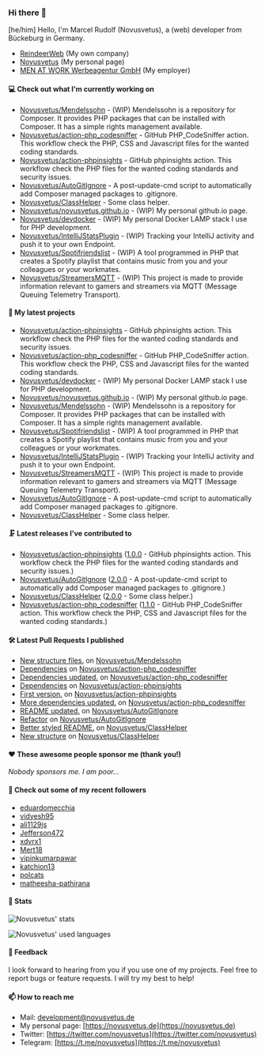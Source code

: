 ### Hi there 👋

[he/him]
Hello, I'm Marcel Rudolf (Novusvetus), a (web) developer from Bückeburg in Germany.

* [ReindeerWeb](https://reindeer-web.de) (My own company)
* [Novusvetus](https://novusvetus.de) (My personal page)
* [MEN AT WORK Werbeagentur GmbH](https://www.men-at-work.de/) (My employer)

#### 💻 Check out what I'm currently working on

- [Novusvetus/Mendelssohn](https://github.com/Novusvetus/Mendelssohn) - (WIP) Mendelssohn is a repository for Composer. It provides PHP packages that can be installed with Composer. It has a simple rights management available.
- [Novusvetus/action-php_codesniffer](https://github.com/Novusvetus/action-php_codesniffer) - GitHub PHP_CodeSniffer action. This workflow check the PHP, CSS and Javascript files for the wanted coding standards.
- [Novusvetus/action-phpinsights](https://github.com/Novusvetus/action-phpinsights) - GitHub phpinsights action. This workflow check the PHP files for the wanted coding standards and security issues.
- [Novusvetus/AutoGitIgnore](https://github.com/Novusvetus/AutoGitIgnore) - A post-update-cmd script to automatically add Composer managed packages to .gitignore.
- [Novusvetus/ClassHelper](https://github.com/Novusvetus/ClassHelper) - Some class helper.
- [Novusvetus/novusvetus.github.io](https://github.com/Novusvetus/novusvetus.github.io) - (WIP) My personal github.io page.
- [Novusvetus/devdocker](https://github.com/Novusvetus/devdocker) - (WIP) My personal Docker LAMP stack I use for PHP development.
- [Novusvetus/IntelliJStatsPlugin](https://github.com/Novusvetus/IntelliJStatsPlugin) - (WIP) Tracking your IntelliJ activity and push it to your own Endpoint.
- [Novusvetus/Spotifriendslist](https://github.com/Novusvetus/Spotifriendslist) - (WIP) A tool programmed in PHP that creates a Spotify playlist that contains music from you and your colleagues or your workmates.
- [Novusvetus/StreamersMQTT](https://github.com/Novusvetus/StreamersMQTT) - (WIP) This project is made to provide information relevant to gamers and streamers via MQTT (Message Queuing Telemetry Transport).

#### 🐣 My latest projects

- [Novusvetus/action-phpinsights](https://github.com/Novusvetus/action-phpinsights) - GitHub phpinsights action. This workflow check the PHP files for the wanted coding standards and security issues.
- [Novusvetus/action-php_codesniffer](https://github.com/Novusvetus/action-php_codesniffer) - GitHub PHP_CodeSniffer action. This workflow check the PHP, CSS and Javascript files for the wanted coding standards.
- [Novusvetus/devdocker](https://github.com/Novusvetus/devdocker) - (WIP) My personal Docker LAMP stack I use for PHP development.
- [Novusvetus/novusvetus.github.io](https://github.com/Novusvetus/novusvetus.github.io) - (WIP) My personal github.io page.
- [Novusvetus/Mendelssohn](https://github.com/Novusvetus/Mendelssohn) - (WIP) Mendelssohn is a repository for Composer. It provides PHP packages that can be installed with Composer. It has a simple rights management available.
- [Novusvetus/Spotifriendslist](https://github.com/Novusvetus/Spotifriendslist) - (WIP) A tool programmed in PHP that creates a Spotify playlist that contains music from you and your colleagues or your workmates.
- [Novusvetus/IntelliJStatsPlugin](https://github.com/Novusvetus/IntelliJStatsPlugin) - (WIP) Tracking your IntelliJ activity and push it to your own Endpoint.
- [Novusvetus/StreamersMQTT](https://github.com/Novusvetus/StreamersMQTT) - (WIP) This project is made to provide information relevant to gamers and streamers via MQTT (Message Queuing Telemetry Transport).
- [Novusvetus/AutoGitIgnore](https://github.com/Novusvetus/AutoGitIgnore) - A post-update-cmd script to automatically add Composer managed packages to .gitignore.
- [Novusvetus/ClassHelper](https://github.com/Novusvetus/ClassHelper) - Some class helper.

#### 🗜 Latest releases I've contributed to

- [Novusvetus/action-phpinsights](https://github.com/Novusvetus/action-phpinsights) ([1.0.0](https://github.com/Novusvetus/action-phpinsights/releases/tag/1.0.0) - GitHub phpinsights action. This workflow check the PHP files for the wanted coding standards and security issues.)
- [Novusvetus/AutoGitIgnore](https://github.com/Novusvetus/AutoGitIgnore) ([2.0.0](https://github.com/Novusvetus/AutoGitIgnore/releases/tag/2.0.0) - A post-update-cmd script to automatically add Composer managed packages to .gitignore.)
- [Novusvetus/ClassHelper](https://github.com/Novusvetus/ClassHelper) ([2.0.0](https://github.com/Novusvetus/ClassHelper/releases/tag/2.0.0) - Some class helper.)
- [Novusvetus/action-php_codesniffer](https://github.com/Novusvetus/action-php_codesniffer) ([1.1.0](https://github.com/Novusvetus/action-php_codesniffer/releases/tag/1.1.0) - GitHub PHP_CodeSniffer action. This workflow check the PHP, CSS and Javascript files for the wanted coding standards.)

#### 🛠 Latest Pull Requests I published

- [New structure files.](https://github.com/Novusvetus/Mendelssohn/pull/1) on [Novusvetus/Mendelssohn](https://github.com/Novusvetus/Mendelssohn)
- [Dependencies](https://github.com/Novusvetus/action-php_codesniffer/pull/76) on [Novusvetus/action-php_codesniffer](https://github.com/Novusvetus/action-php_codesniffer)
- [Dependencies updated.](https://github.com/Novusvetus/action-php_codesniffer/pull/71) on [Novusvetus/action-php_codesniffer](https://github.com/Novusvetus/action-php_codesniffer)
- [Dependencies](https://github.com/Novusvetus/action-phpinsights/pull/19) on [Novusvetus/action-phpinsights](https://github.com/Novusvetus/action-phpinsights)
- [First version.](https://github.com/Novusvetus/action-phpinsights/pull/6) on [Novusvetus/action-phpinsights](https://github.com/Novusvetus/action-phpinsights)
- [More dependencies updated.](https://github.com/Novusvetus/action-php_codesniffer/pull/58) on [Novusvetus/action-php_codesniffer](https://github.com/Novusvetus/action-php_codesniffer)
- [README updated.](https://github.com/Novusvetus/AutoGitIgnore/pull/4) on [Novusvetus/AutoGitIgnore](https://github.com/Novusvetus/AutoGitIgnore)
- [Refactor](https://github.com/Novusvetus/AutoGitIgnore/pull/3) on [Novusvetus/AutoGitIgnore](https://github.com/Novusvetus/AutoGitIgnore)
- [Better styled README.](https://github.com/Novusvetus/ClassHelper/pull/4) on [Novusvetus/ClassHelper](https://github.com/Novusvetus/ClassHelper)
- [New structure](https://github.com/Novusvetus/ClassHelper/pull/3) on [Novusvetus/ClassHelper](https://github.com/Novusvetus/ClassHelper)

#### ❤️ These awesome people sponsor me (thank you!)

_Nobody sponsors me. I am poor..._

#### 👯 Check out some of my recent followers

- [eduardomecchia](https://github.com/eduardomecchia)
- [vidyesh95](https://github.com/vidyesh95)
- [ali1129js](https://github.com/ali1129js)
- [Jefferson472](https://github.com/Jefferson472)
- [xdvrx1](https://github.com/xdvrx1)
- [Mert18](https://github.com/Mert18)
- [vipinkumarpawar](https://github.com/vipinkumarpawar)
- [katchion13](https://github.com/katchion13)
- [polcats](https://github.com/polcats)
- [matheesha-pathirana](https://github.com/matheesha-pathirana)

#### 🎢 Stats

![Novusvetus' stats](https://github-readme-stats.vercel.app/api?username=novusvetus&show_icons=true&count_private=true)

![Novusvetus' used languages](https://github-readme-stats.vercel.app/api/top-langs?username=novusvetus&layout=compact)

#### 💬 Feedback
I look forward to hearing from you if you use one of my projects. Feel free to report bugs or feature requests.
I will try my best to help!

#### 📫 How to reach me

- Mail: [development@novusvetus.de](mailto:development@novusvetus.de)
- My personal page: [https://novusvetus.de](https://novusvetus.de)
- Twitter: [https://twitter.com/novusvetus](https://twitter.com/novusvetus)
- Telegram: [https://t.me/novusvetus](https://t.me/novusvetus)
